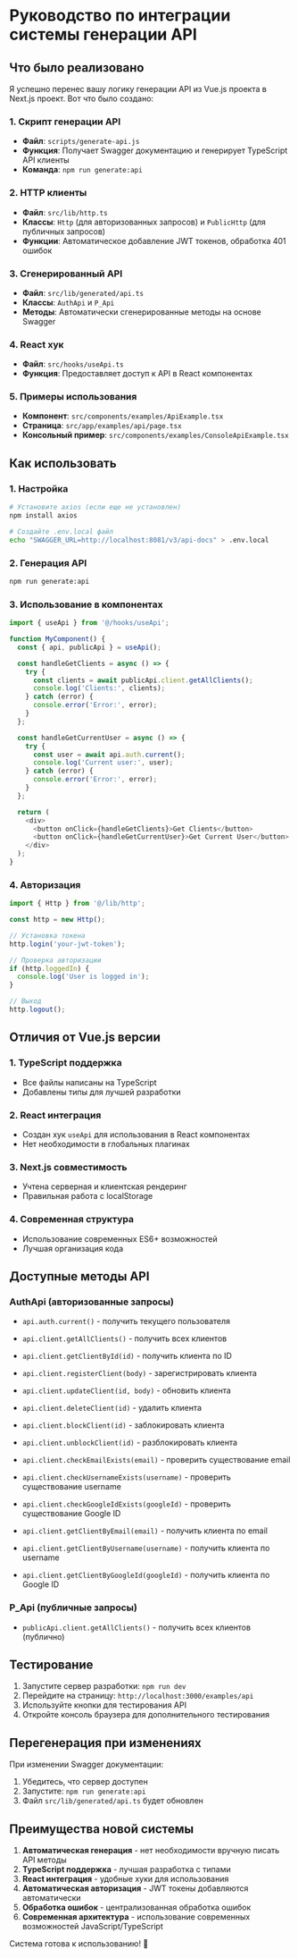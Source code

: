 # Руководство по интеграции системы генерации API

## Что было реализовано

Я успешно перенес вашу логику генерации API из Vue.js проекта в Next.js проект. Вот что было создано:

### 1. Скрипт генерации API
- **Файл**: `scripts/generate-api.js`
- **Функция**: Получает Swagger документацию и генерирует TypeScript API клиенты
- **Команда**: `npm run generate:api`

### 2. HTTP клиенты
- **Файл**: `src/lib/http.ts`
- **Классы**: `Http` (для авторизованных запросов) и `PublicHttp` (для публичных запросов)
- **Функции**: Автоматическое добавление JWT токенов, обработка 401 ошибок

### 3. Сгенерированный API
- **Файл**: `src/lib/generated/api.ts`
- **Классы**: `AuthApi` и `P_Api`
- **Методы**: Автоматически сгенерированные методы на основе Swagger

### 4. React хук
- **Файл**: `src/hooks/useApi.ts`
- **Функция**: Предоставляет доступ к API в React компонентах

### 5. Примеры использования
- **Компонент**: `src/components/examples/ApiExample.tsx`
- **Страница**: `src/app/examples/api/page.tsx`
- **Консольный пример**: `src/components/examples/ConsoleApiExample.tsx`

## Как использовать

### 1. Настройка
```bash
# Установите axios (если еще не установлен)
npm install axios

# Создайте .env.local файл
echo "SWAGGER_URL=http://localhost:8081/v3/api-docs" > .env.local
```

### 2. Генерация API
```bash
npm run generate:api
```

### 3. Использование в компонентах
```typescript
import { useApi } from '@/hooks/useApi';

function MyComponent() {
  const { api, publicApi } = useApi();

  const handleGetClients = async () => {
    try {
      const clients = await publicApi.client.getAllClients();
      console.log('Clients:', clients);
    } catch (error) {
      console.error('Error:', error);
    }
  };

  const handleGetCurrentUser = async () => {
    try {
      const user = await api.auth.current();
      console.log('Current user:', user);
    } catch (error) {
      console.error('Error:', error);
    }
  };

  return (
    <div>
      <button onClick={handleGetClients}>Get Clients</button>
      <button onClick={handleGetCurrentUser}>Get Current User</button>
    </div>
  );
}
```

### 4. Авторизация
```typescript
import { Http } from '@/lib/http';

const http = new Http();

// Установка токена
http.login('your-jwt-token');

// Проверка авторизации
if (http.loggedIn) {
  console.log('User is logged in');
}

// Выход
http.logout();
```

## Отличия от Vue.js версии

### 1. TypeScript поддержка
- Все файлы написаны на TypeScript
- Добавлены типы для лучшей разработки

### 2. React интеграция
- Создан хук `useApi` для использования в React компонентах
- Нет необходимости в глобальных плагинах

### 3. Next.js совместимость
- Учтена серверная и клиентская рендеринг
- Правильная работа с localStorage

### 4. Современная структура
- Использование современных ES6+ возможностей
- Лучшая организация кода

## Доступные методы API

### AuthApi (авторизованные запросы)
- `api.auth.current()` - получить текущего пользователя
- `api.client.getAllClients()` - получить всех клиентов
- `api.client.getClientById(id)` - получить клиента по ID
- `api.client.registerClient(body)` - зарегистрировать клиента
- `api.client.updateClient(id, body)` - обновить клиента
- `api.client.deleteClient(id)` - удалить клиента
- `api.client.blockClient(id)` - заблокировать клиента
- `api.client.unblockClient(id)` - разблокировать клиента
- `api.client.checkEmailExists(email)` - проверить существование email
- `api.client.checkUsernameExists(username)` - проверить существование username

- `api.client.checkGoogleIdExists(googleId)` - проверить существование Google ID
- `api.client.getClientByEmail(email)` - получить клиента по email
- `api.client.getClientByUsername(username)` - получить клиента по username

- `api.client.getClientByGoogleId(googleId)` - получить клиента по Google ID

### P_Api (публичные запросы)
- `publicApi.client.getAllClients()` - получить всех клиентов (публично)

## Тестирование

1. Запустите сервер разработки: `npm run dev`
2. Перейдите на страницу: `http://localhost:3000/examples/api`
3. Используйте кнопки для тестирования API
4. Откройте консоль браузера для дополнительного тестирования

## Перегенерация при изменениях

При изменении Swagger документации:
1. Убедитесь, что сервер доступен
2. Запустите: `npm run generate:api`
3. Файл `src/lib/generated/api.ts` будет обновлен

## Преимущества новой системы

1. **Автоматическая генерация** - нет необходимости вручную писать API методы
2. **TypeScript поддержка** - лучшая разработка с типами
3. **React интеграция** - удобные хуки для использования
4. **Автоматическая авторизация** - JWT токены добавляются автоматически
5. **Обработка ошибок** - централизованная обработка ошибок
6. **Современная архитектура** - использование современных возможностей JavaScript/TypeScript

Система готова к использованию! 🚀 